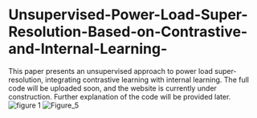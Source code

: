 # Unsupervised-Power-Load-Super-Resolution-Based-on-Contrastive-and-Internal-Learning-
This paper presents an unsupervised approach to power load super-resolution, integrating contrastive learning with internal learning.
The full code will be uploaded soon, and the website is currently under construction. Further explanation of the code will be provided later.
![figure 1](https://github.com/user-attachments/assets/575c7acb-5dff-409b-b85f-459ee96ce4bb)
![Figure_5](https://github.com/user-attachments/assets/7782e1fc-ccaa-4ac5-b03d-6bf250e4ef48)
